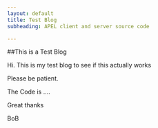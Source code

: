 ```yaml
---
layout: default
title: Test Blog
subheading: APEL client and server source code

---
```


##This is a Test Blog

Hi. This is my test blog to see if this actually works

Please be patient.

The Code is ....

Great thanks

BoB